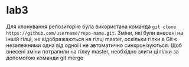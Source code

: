 # lab3
Для клонування репозиторію була використана команда `git clone https://github.com/username/repo-name.git`.
Зміни, які були внесені на іншій гілці, не відображаються на гілці master, оскільки гілки в Git є незалежними одна від одної і не автоматично синхронізуються. Щоб внесені зміни потрапили на гілку master, необхідно злити ці гілки за допомогою команди git merge
